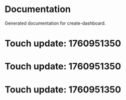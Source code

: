 # Documentation

Generated documentation for create-dashboard.

# Touch update: 1760951350

# Touch update: 1760951350

# Touch update: 1760951350
